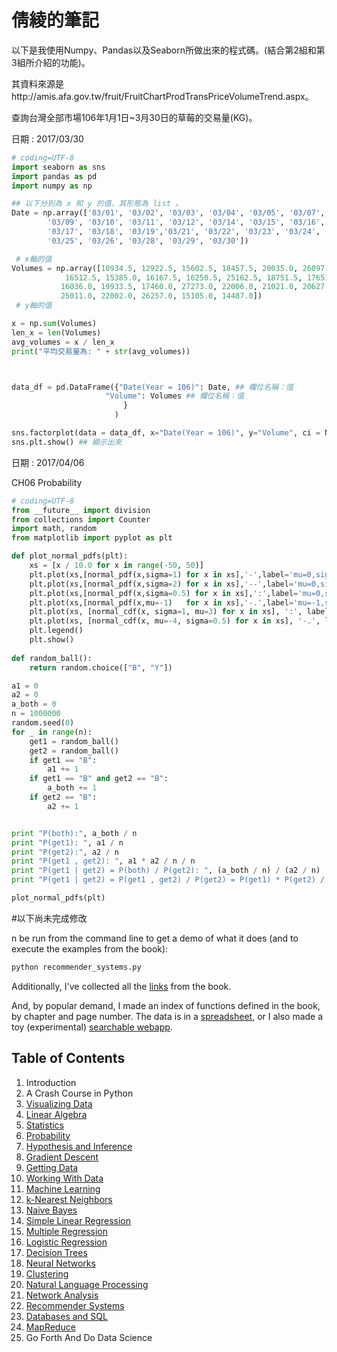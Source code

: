 倩綾的筆記
=========================

以下是我使用Numpy、Pandas以及Seaborn所做出來的程式碼。(結合第2組和第3組所介紹的功能)。

其資料來源是http://amis.afa.gov.tw/fruit/FruitChartProdTransPriceVolumeTrend.aspx。

查詢台灣全部市場106年1月1日~3月30日的草莓的交易量(KG)。

日期 : 2017/03/30
```python
# coding=UTF-8
import seaborn as sns
import pandas as pd
import numpy as np

## 以下分別為 x 和 y 的值，其形態為 list 。
Date = np.array(['03/01', '03/02', '03/03', '03/04', '03/05', '03/07', '03/08',
        '03/09', '03/10', '03/11', '03/12', '03/14', '03/15', '03/16',
        '03/17', '03/18', '03/19','03/21', '03/22', '03/23', '03/24',
        '03/25', '03/26', '03/28', '03/29', '03/30'])

 # x軸的值
Volumes = np.array([10934.5, 12922.5, 15602.5, 18457.5, 20035.0, 26097.5,  20104.0,
            16512.5, 15385.0, 16167.5, 16250.5, 25162.5, 18751.5, 17651.0,
           16036.0, 19933.5, 17460.0, 27273.0, 22006.0, 21021.0, 20627.0,
           25011.0, 22002.0, 26257.0, 15105.0, 14487.0])
 # y軸的值

x = np.sum(Volumes)
len_x = len(Volumes)
avg_volumes = x / len_x
print("平均交易量為: " + str(avg_volumes))



data_df = pd.DataFrame({"Date(Year = 106)": Date, ## 欄位名稱：值
                     "Volume": Volumes ## 欄位名稱：值
                         }
                       )

sns.factorplot(data = data_df, x="Date(Year = 106)", y="Volume", ci = None)
sns.plt.show() ## 顯示出來


```

日期 : 2017/04/06

CH06  Probability
```python
# coding=UTF-8
from __future__ import division
from collections import Counter
import math, random
from matplotlib import pyplot as plt

def plot_normal_pdfs(plt):
    xs = [x / 10.0 for x in range(-50, 50)]
    plt.plot(xs,[normal_pdf(x,sigma=1) for x in xs],'-',label='mu=0,sigma=1')
    plt.plot(xs,[normal_pdf(x,sigma=2) for x in xs],'--',label='mu=0,sigma=2')
    plt.plot(xs,[normal_pdf(x,sigma=0.5) for x in xs],':',label='mu=0,sigma=0.5')
    plt.plot(xs,[normal_pdf(x,mu=-1)   for x in xs],'-.',label='mu=-1,sigma=1')
    plt.plot(xs, [normal_cdf(x, sigma=1, mu=3) for x in xs], ':', label='mu=3,sigma=1')
    plt.plot(xs, [normal_cdf(x, mu=-4, sigma=0.5) for x in xs], '-.', label='mu=-1,sigma=1')
    plt.legend()
    plt.show()  
    
def random_ball():
    return random.choice(["B", "Y"])

a1 = 0
a2 = 0
a_both = 0
n = 1000000
random.seed(0)
for _ in range(n):
    get1 = random_ball()
    get2 = random_ball()
    if get1 == "B":
        a1 += 1
    if get1 == "B" and get2 == "B":
        a_both += 1
    if get2 == "B":
        a2 += 1


print "P(both):", a_both / n
print "P(get1): ", a1 / n
print "P(get2):", a2 / n
print "P(get1 , get2): ", a1 * a2 / n / n
print "P(get1 | get2) = P(both) / P(get2): ", (a_both / n) / (a2 / n)
print "P(get1 | get2) = P(get1 , get2) / P(get2) = P(get1) * P(get2) / P(get2) = P(get1): ", a1 / n

plot_normal_pdfs(plt)


```
#以下尚未完成修改

n be run from the command line to get a demo of what it does (and to execute the examples from the book):

```bat
python recommender_systems.py
```  

Additionally, I've collected all the [links](https://github.com/joelgrus/data-science-from-scratch/blob/master/links.md) from the book.

And, by popular demand, I made an index of functions defined in the book, by chapter and page number. 
The data is in a [spreadsheet](https://docs.google.com/spreadsheets/d/1mjGp94ehfxWOEaAFJsPiHqIeOioPH1vN1PdOE6v1az8/edit?usp=sharing), or I also made a toy (experimental) [searchable webapp](http://joelgrus.com/experiments/function-index/).

## Table of Contents

1. Introduction
2. A Crash Course in Python
3. [Visualizing Data](https://github.com/joelgrus/data-science-from-scratch/blob/master/code/visualizing_data.py)
4. [Linear Algebra](https://github.com/joelgrus/data-science-from-scratch/blob/master/code/linear_algebra.py)
5. [Statistics](https://github.com/joelgrus/data-science-from-scratch/blob/master/code/statistics.py)
6. [Probability](https://github.com/joelgrus/data-science-from-scratch/blob/master/code/probability.py)
7. [Hypothesis and Inference](https://github.com/joelgrus/data-science-from-scratch/blob/master/code/hypothesis_and_inference.py)
8. [Gradient Descent](https://github.com/joelgrus/data-science-from-scratch/blob/master/code/gradient_descent.py)
9. [Getting Data](https://github.com/joelgrus/data-science-from-scratch/blob/master/code/getting_data.py)
10. [Working With Data](https://github.com/joelgrus/data-science-from-scratch/blob/master/code/working_with_data.py)
11. [Machine Learning](https://github.com/joelgrus/data-science-from-scratch/blob/master/code/machine_learning.py)
12. [k-Nearest Neighbors](https://github.com/joelgrus/data-science-from-scratch/blob/master/code/nearest_neighbors.py)
13. [Naive Bayes](https://github.com/joelgrus/data-science-from-scratch/blob/master/code/naive_bayes.py)
14. [Simple Linear Regression](https://github.com/joelgrus/data-science-from-scratch/blob/master/code/simple_linear_regression.py)
15. [Multiple Regression](https://github.com/joelgrus/data-science-from-scratch/blob/master/code/multiple_regression.py)
16. [Logistic Regression](https://github.com/joelgrus/data-science-from-scratch/blob/master/code/logistic_regression.py)
17. [Decision Trees](https://github.com/joelgrus/data-science-from-scratch/blob/master/code/decision_trees.py)
18. [Neural Networks](https://github.com/joelgrus/data-science-from-scratch/blob/master/code/neural_networks.py)
19. [Clustering](https://github.com/joelgrus/data-science-from-scratch/blob/master/code/clustering.py)
20. [Natural Language Processing](https://github.com/joelgrus/data-science-from-scratch/blob/master/code/natural_language_processing.py)
21. [Network Analysis](https://github.com/joelgrus/data-science-from-scratch/blob/master/code/network_analysis.py)
22. [Recommender Systems](https://github.com/joelgrus/data-science-from-scratch/blob/master/code/recommender_systems.py)
23. [Databases and SQL](https://github.com/joelgrus/data-science-from-scratch/blob/master/code/databases.py)
24. [MapReduce](https://github.com/joelgrus/data-science-from-scratch/blob/master/code/mapreduce.py)
25. Go Forth And Do Data Science

